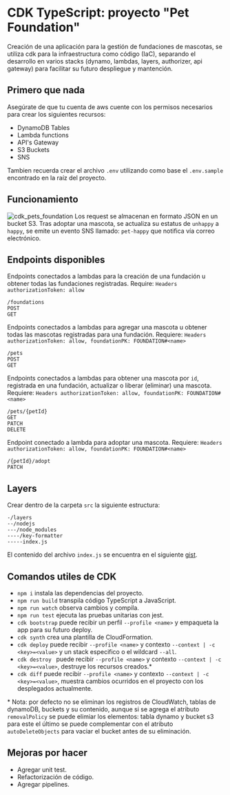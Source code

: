# CDK TypeScript: proyecto "Pet Foundation"

Creación de una aplicación para la gestión de fundaciones de mascotas, se utiliza cdk para la infraestructura como código (IaC), separando el desarrollo en varios stacks (dynamo, lambdas, layers, authorizer, api gateway) para facilitar su futuro despliegue y mantención.

## Primero que nada

Asegúrate de que tu cuenta de aws cuente con los permisos necesarios para crear los siguientes recursos:

- DynamoDB Tables
- Lambda functions
- API's Gateway
- S3 Buckets
- SNS

Tambien recuerda crear el archivo `.env` utilizando como base el `.env.sample` encontrado en la raíz del proyecto.

## Funcionamiento

![cdk_pets_foundation](https://user-images.githubusercontent.com/20530235/174676493-04c846ec-532b-49a6-ad21-8654c2d7fe66.png)
Los request se almacenan en formato JSON en un bucket S3.
Tras adoptar una mascota, se actualiza su estatus de `unhappy` a `happy`, se emite un evento SNS llamado: `pet-happy` que notifica vía correo electrónico.

## Endpoints disponibles

Endpoints conectados a lambdas para la creación de una fundación u obtener todas las fundaciones registradas. Require: `Headers authorizationToken: allow`

```
/foundations
POST
GET
```

Endpoints conectados a lambdas para agregar una mascota u obtener todas las mascotas registradas para una fundación. Requiere: `Headers authorizationToken: allow, foundationPK: FOUNDATION#<name>`

```
/pets
POST
GET
```

Endpoints conectados a lambdas para obtener una mascota por `id`, registrada en una fundación, actualizar o liberar (eliminar) una mascota. Requiere: `Headers authorizationToken: allow, foundationPK: FOUNDATION#<name>`

```
/pets/{petId}
GET
PATCH
DELETE
```

Endpoint conectado a lambda para adoptar una mascota. Requiere: `Headers authorizationToken: allow, foundationPK: FOUNDATION#<name>`

```
/{petId}/adopt
PATCH

```

## Layers

Crear dentro de la carpeta `src` la siguiente estructura:

```
-/layers
--/nodejs
---/node_modules
----/key-formatter
-----index.js
```

El contenido del archivo `index.js` se encuentra en el siguiente [gist](https://gist.github.com/fsjorgeluis/55c4bfa67148034f867155516b319638).

## Comandos utiles de CDK

- `npm i` instala las dependencias del proyecto.
- `npm run build` transpila código TypeScript a JavaScript.
- `npm run watch` observa cambios y compila.
- `npm run test` ejecuta las pruebas unitarias con jest.
- `cdk bootstrap` puede recibir un perfil `--profile <name>` y empaqueta la app para su futuro deploy.
- `cdk synth` crea una plantilla de CloudFormation.
- `cdk deploy` puede recibir `--profile <name>` y contexto `--context | -c <key>=<value>` y un stack especifico o el wildcard `--all`.
- `cdk destroy ` puede recibir `--profile <name>` y contexto `--context | -c <key>=<value>`, destruye los recursos creados.\*
- `cdk diff` puede recibir `--profile <name>` y contexto `--context | -c <key>=<value>`, muestra cambios ocurridos en el proyecto con los desplegados actualmente.

\* Nota: por defecto no se eliminan los registros de CloudWatch, tablas de dynamoDB, buckets y su contenido, aunque si se agrega el atributo `removalPolicy` se puede elimiar los elementos: tabla dynamo y bucket s3 para este el último se puede complementar con el atributo `autoDeleteObjects` para vaciar el bucket antes de su eliminación.

## Mejoras por hacer

- Agregar unit test.
- Refactorización de código.
- Agregar pipelines.
